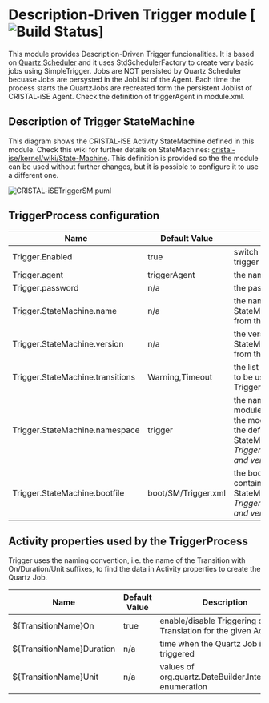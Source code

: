 # Description-Driven Trigger module [![Build Status](https://travis-ci.org/cristal-ise/trigger.svg?branch=master)]

This module provides Description-Driven Trigger funcionalities. It is based on [Quartz Scheduler](http://www.quartz-scheduler.org/) and it uses StdSchedulerFactory to create very basic jobs using SimpleTrigger. Jobs are NOT persisted by Quartz Scheduler becuase Jobs are persysted in the JobList of the Agent. Each time the process starts the QuartzJobs are recreated form the persistent Joblist of CRISTAL-iSE Agent. Check the definition of triggerAgent in module.xml.

## Description of Trigger StateMachine

This diagram shows the CRISTAL-iSE Activity StateMachine defined in this module. Check this wiki for further details on StateMachines: [cristal-ise/kernel/wiki/State-Machine](https://github.com/cristal-ise/kernel/wiki/State-Machine). This definition is provided so the the module can be used without further changes, but it is possible to configure it to use a different one.

![CRISTAL-iSETriggerSM.puml](http://uml.mvnsearch.org/gist/f5a862d0bb01c192a6c34f0259f3b469)

## TriggerProcess configuration

| Name                             |  Default Value      | Description |
|----------------------------------|---------------------|-------------|
| Trigger.Enabled                  | true                | switch on/off the entire trigger |
| Trigger.agent                    | triggerAgent        | the name of the agent |
| Trigger.password                 | n/a                 | the password of the agent |
| Trigger.StateMachine.name        | n/a                 | the name of the required StateMachine to retrieve from the backend |
| Trigger.StateMachine.version     | n/a                 | the version of the required StateMachine to retrieve from the backend |
| Trigger.StateMachine.transitions | Warning,Timeout     | the list of Transition names to be used by the TriggerProcess |
| Trigger.StateMachine.namespace   | trigger             | the namespace of the module, i.e. ns attribute in the module.xml, containing the definition of StateMachine. Use _Trigger.StateMachine.name and version_ if possbile |
| Trigger.StateMachine.bootfile    | boot/SM/Trigger.xml | the bootstrap file containing the definition of StateMachine. Use _Trigger.StateMachine.name and version_ if possbile |

## Activity properties used by the TriggerProcess
Trigger uses the naming convention, i.e. the name of the Transition with On/Duration/Unit suffixes, to find the data in Activity properties to create the Quartz Job.

| Name                      | Default Value | Description |
|---------------------------|---------------|-------------|
| ${TransitionName}On       | true          | enable/disable Triggering of this Transiation for the given Activity |
| ${TransitionName}Duration | n/a           | time when the Quartz Job is triggered |
| ${TransitionName}Unit     | n/a           | values of org.quartz.DateBuilder.IntervalUnit enumeration |
